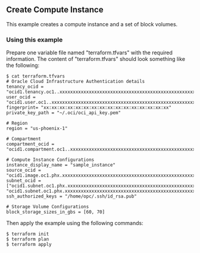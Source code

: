 ## Create Compute Instance
This example creates a compute instance and a set of block volumes.

### Using this example
Prepare one variable file named "terraform.tfvars" with the required information. The content of "terraform.tfvars" should look something like the following:

```
$ cat terraform.tfvars
# Oracle Cloud Infrastructure Authentication details
tenancy_ocid = "ocid1.tenancy.oc1..xxxxxxxxxxxxxxxxxxxxxxxxxxxxxxxxxxxxxxxxxxxxxxxxxxxxxxxxxxxx"
user_ocid = "ocid1.user.oc1..xxxxxxxxxxxxxxxxxxxxxxxxxxxxxxxxxxxxxxxxxxxxxxxxxxxxxxxxxxxx"
fingerprint= "xx:xx:xx:xx:xx:xx:xx:xx:xx:xx:xx:xx:xx:xx:xx:xx"
private_key_path = "~/.oci/oci_api_key.pem"

# Region
region = "us-phoenix-1"

# Compartment
compartment_ocid = "ocid1.compartment.oc1..xxxxxxxxxxxxxxxxxxxxxxxxxxxxxxxxxxxxxxxxxxxxxxxxxxxxxxxxxxxx"

# Compute Instance Configurations
instance_display_name = "sample_instance"
source_ocid = "ocid1.image.oc1.phx.xxxxxxxxxxxxxxxxxxxxxxxxxxxxxxxxxxxxxxxxxxxxxxxxxxxxxxxxxxxx"
subnet_ocid = ["ocid1.subnet.oc1.phx.xxxxxxxxxxxxxxxxxxxxxxxxxxxxxxxxxxxxxxxxxxxxxxxxxxxxxxxxxxxx", "ocid1.subnet.oc1.phx.xxxxxxxxxxxxxxxxxxxxxxxxxxxxxxxxxxxxxxxxxxxxxxxxxxxxxxxxxxxx"]
ssh_authorized_keys = "/home/opc/.ssh/id_rsa.pub"

# Storage Volume Configurations
block_storage_sizes_in_gbs = [60, 70]
```
Then apply the example using the following commands:
```
$ terraform init
$ terraform plan
$ terraform apply
```
